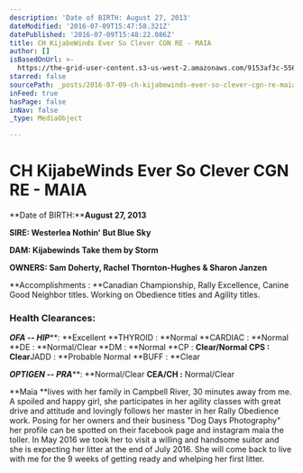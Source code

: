 ```yaml
---
description: 'Date of BIRTH: August 27, 2013'
dateModified: '2016-07-09T15:47:58.321Z'
datePublished: '2016-07-09T15:48:22.086Z'
title: CH KijabeWinds Ever So Clever CGN RE - MAIA
author: []
isBasedOnUrl: >-
  https://the-grid-user-content.s3-us-west-2.amazonaws.com/9153af3c-5560-4d07-a872-de6587a7f93a.jpg
starred: false
sourcePath: _posts/2016-07-09-ch-kijabewinds-ever-so-clever-cgn-re-maia.md
inFeed: true
hasPage: false
inNav: false
_type: MediaObject

---
```

# **CH KijabeWinds Ever So Clever CGN RE - MAIA**

**Date of BIRTH:****August 27, 2013**

**SIRE: Westerlea Nothin' But Blue Sky**

**DAM: Kijabewinds Take them by Storm**

**OWNERS: Sam Doherty, Rachel Thornton-Hughes & Sharon Janzen**

**Accomplishments : **Canadian Championship, Rally Excellence, Canine Good Neighbor titles. Working on Obedience titles and Agility titles.

### **Health Clearances:**

_**OFA -- HIP**_**: **Excellent **THYROID : **Normal **CARDIAC : **Normal **DE : **Normal/Clear **DM : **Normal **CP : **Clear/Normal **CPS :** Clear**JADD : **Probable Normal **BUFF : **Clear

_**OPTIGEN -- PRA**_**: **Normal/Clear **CEA/CH :** Normal/Clear

**Maia **lives with her family in Campbell River, 30 minutes away from me. A spoiled and happy girl, she participates in her agility classes with great drive and attitude and lovingly follows her master in her Rally Obedience work. Posing for her owners and their business "Dog Days Photography" her profile can be spotted on their facebook page and instagram maia the toller. In May 2016 we took her to visit a willing and handsome suitor and she is expecting her litter at the end of July 2016\. She will come back to live with me for the 9 weeks of getting ready and whelping her first litter.